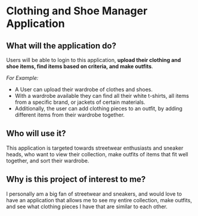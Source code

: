 # Clothing and Shoe Manager Application

## What will the application do?
Users will be able to login to this application, **upload their clothing and shoe items, find items based on criteria, 
and make outfits**.

*For Example:*
- A User can upload their wardrobe of clothes and shoes.
- With a wardrobe available they can find all their white t-shirts, all items from a specific brand, or jackets of 
  certain materials.
- Additionally, the user can add clothing pieces to an outfit, by adding different items from their wardrobe together.

## Who will use it?
This application is targeted towards streetwear enthusiasts and sneaker heads, who want to view their collection, make
outfits of items that fit well together, and sort their wardrobe.

## Why is this project of interest to me?
I personally am a big fan of streetwear and sneakers, and would love to have an application that allows me to see my
entire collection, make outfits, and see what clothing pieces I have that are similar to each other.